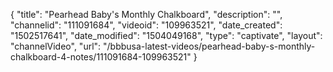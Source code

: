 {
    "title": "Pearhead Baby's Monthly Chalkboard",
    "description": "",
    "channelid": "111091684",
    "videoid": "109963521",
    "date_created": "1502517641",
    "date_modified": "1504049168",
    "type": "captivate",
    "layout": "channelVideo",
    "url": "\/bbbusa-latest-videos\/pearhead-baby-s-monthly-chalkboard-4-notes\/111091684-109963521"
}